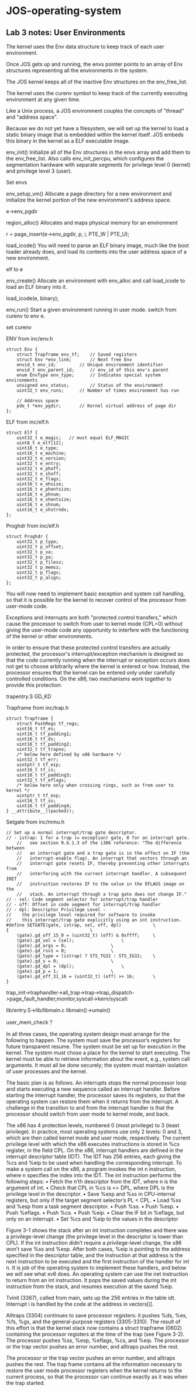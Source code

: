 # JOS-operating-system

## Lab 3 notes: User Environments

The kernel uses the Env data structure to keep track of each user environment.

Once JOS gets up and running, the envs pointer points to an array of Env structures representing all the environments in the system.

The JOS kernel keeps all of the inactive Env structures on the env_free_list.

The kernel uses the curenv symbol to keep track of the currently executing environment at any given time. 

Like a Unix process, a JOS environment couples the concepts of "thread" and "address space".

Because we do not yet have a filesystem, we will set up the kernel to load a static binary image that is embedded within the kernel itself. JOS embeds this binary in the kernel as a ELF executable image.

env_init()
Initialize all of the Env structures in the envs array and add them to the env_free_list. Also calls env_init_percpu, which configures the segmentation hardware with separate segments for privilege level 0 (kernel) and privilege level 3 (user).

Set envs

env_setup_vm()
Allocate a page directory for a new environment and initialize the kernel portion of the new environment's address space.

e->env_pgdir

region_alloc()
Allocates and maps physical memory for an environment

r = page_insert(e->env_pgdir, p, i, PTE_W | PTE_U);

load_icode()
You will need to parse an ELF binary image, much like the boot loader already does, and load its contents into the user address space of a new environment.

elf to e

env_create()
Allocate an environment with env_alloc and call load_icode to load an ELF binary into it.

load_icode(e, binary);



env_run()
Start a given environment running in user mode.
switch from curenv to env e.

set curenv

ENV from inc/env.h
```
struct Env {
	struct Trapframe env_tf;	// Saved registers
	struct Env *env_link;		// Next free Env
	envid_t env_id;			// Unique environment identifier
	envid_t env_parent_id;		// env_id of this env's parent
	enum EnvType env_type;		// Indicates special system environments
	unsigned env_status;		// Status of the environment
	uint32_t env_runs;		// Number of times environment has run

	// Address space
	pde_t *env_pgdir;		// Kernel virtual address of page dir
};
```

ELF from inc/elf.h
```
struct Elf {
	uint32_t e_magic;	// must equal ELF_MAGIC
	uint8_t e_elf[12];
	uint16_t e_type;
	uint16_t e_machine;
	uint32_t e_version;
	uint32_t e_entry;
	uint32_t e_phoff;
	uint32_t e_shoff;
	uint32_t e_flags;
	uint16_t e_ehsize;
	uint16_t e_phentsize;
	uint16_t e_phnum;
	uint16_t e_shentsize;
	uint16_t e_shnum;
	uint16_t e_shstrndx;
};
```

Proghdr from inc/elf.h
```
struct Proghdr {
	uint32_t p_type;
	uint32_t p_offset;
	uint32_t p_va;
	uint32_t p_pa;
	uint32_t p_filesz;
	uint32_t p_memsz;
	uint32_t p_flags;
	uint32_t p_align;
};
```

You will now need to implement basic exception and system call handling, so that it is possible for the kernel to recover control of the processor from user-mode code.

Exceptions and interrupts are both "protected control transfers," which cause the processor to switch from user to kernel mode (CPL=0) without giving the user-mode code any opportunity to interfere with the functioning of the kernel or other environments.

In order to ensure that these protected control transfers are actually protected, the processor's interrupt/exception mechanism is designed so that the code currently running when the interrupt or exception occurs does not get to choose arbitrarily where the kernel is entered or how. Instead, the processor ensures that the kernel can be entered only under carefully controlled conditions. On the x86, two mechanisms work together to provide this protection:

trapentry.S
GD_KD

Trapframe from inc/trap.h
```
struct Trapframe {
	struct PushRegs tf_regs;
	uint16_t tf_es;
	uint16_t tf_padding1;
	uint16_t tf_ds;
	uint16_t tf_padding2;
	uint32_t tf_trapno;
	/* below here defined by x86 hardware */
	uint32_t tf_err;
	uintptr_t tf_eip;
	uint16_t tf_cs;
	uint16_t tf_padding3;
	uint32_t tf_eflags;
	/* below here only when crossing rings, such as from user to kernel */
	uintptr_t tf_esp;
	uint16_t tf_ss;
	uint16_t tf_padding4;
} __attribute__((packed));
```
Setgate from inc/mmu.h
```
// Set up a normal interrupt/trap gate descriptor.
// - istrap: 1 for a trap (= exception) gate, 0 for an interrupt gate.
    //   see section 9.6.1.3 of the i386 reference: "The difference between
    //   an interrupt gate and a trap gate is in the effect on IF (the
    //   interrupt-enable flag). An interrupt that vectors through an
    //   interrupt gate resets IF, thereby preventing other interrupts from
    //   interfering with the current interrupt handler. A subsequent IRET
    //   instruction restores IF to the value in the EFLAGS image on the
    //   stack. An interrupt through a trap gate does not change IF."
// - sel: Code segment selector for interrupt/trap handler
// - off: Offset in code segment for interrupt/trap handler
// - dpl: Descriptor Privilege Level -
//	  the privilege level required for software to invoke
//	  this interrupt/trap gate explicitly using an int instruction.
#define SETGATE(gate, istrap, sel, off, dpl)			\
{								\
	(gate).gd_off_15_0 = (uint32_t) (off) & 0xffff;		\
	(gate).gd_sel = (sel);					\
	(gate).gd_args = 0;					\
	(gate).gd_rsv1 = 0;					\
	(gate).gd_type = (istrap) ? STS_TG32 : STS_IG32;	\
	(gate).gd_s = 0;					\
	(gate).gd_dpl = (dpl);					\
	(gate).gd_p = 1;					\
	(gate).gd_off_31_16 = (uint32_t) (off) >> 16;		\
}
```
trap_init->traphandler->all_trap->trap->trap_dispatch->page_fault_handler,monitor,syscall->kern/syscall:

lib/entry.S->lib/libmain.c libmain()->umain()

user_mem_check？

In all three cases, the operating system design must arrange for the following to
happen. The system must save the processor’s registers for future transparent resume.
The system must be set up for execution in the kernel. The system must chose a place
for the kernel to start executing. The kernel must be able to retrieve information about
the event, e.g., system call arguments. It must all be done securely; the system must
maintain isolation of user processes and the kernel.

The basic plan is as follows. An interrupts stops the normal processor loop and
starts executing a new sequence called an interrupt handler. Before starting the interrupt handler, the processor saves its registers, so that the operating system can restore
them when it returns from the interrupt. A challenge in the transition to and from
the interrupt handler is that the processor should switch from user mode to kernel
mode, and back.

The x86 has 4 protection levels, numbered 0 (most privilege) to 3 (least privilege).
In practice, most operating systems use only 2 levels: 0 and 3, which are then called
kernel mode and user mode, respectively. The current privilege level with which the
x86 executes instructions is stored in %cs register, in the field CPL.
On the x86, interrupt handlers are defined in the interrupt descriptor table (IDT).
The IDT has 256 entries, each giving the %cs and %eip to be used when handling the
corresponding interrupt.
To make a system call on the x86, a program invokes the int n instruction, where
n specifies the index into the IDT. The int instruction performs the following steps:
• Fetch the n’th descriptor from the IDT, where n is the argument of int.
• Check that CPL in %cs is <= DPL, where DPL is the privilege level in the descriptor.
• Save %esp and %ss in CPU-internal registers, but only if the target segment selector’s PL < CPL.
• Load %ss and %esp from a task segment descriptor.
• Push %ss.
• Push %esp.
• Push %eflags.
• Push %cs.
• Push %eip.
• Clear the IF bit in %eflags, but only on an interrupt.
• Set %cs and %eip to the values in the descriptor

Figure 3-1 shows the stack after an int instruction completes and there was a
privilege-level change (the privilege level in the descriptor is lower than CPL). If the
int instruction didn’t require a privilege-level change, the x86 won’t save %ss and
%esp. After both cases, %eip is pointing to the address specified in the descriptor table, and the instruction at that address is the next instruction to be executed and the
first instruction of the handler for int n. It is job of the operating system to implement these handlers, and below we will see what xv6 does.
An operating system can use the iret instruction to return from an int instruction. It pops the saved values during the int instruction from the stack, and resumes
execution at the saved %eip.

Tvinit (3367), called from main, sets up the 256 entries in the table idt. Interrupt
i is handled by the code at the address in vectors[i].

Alltraps (3304) continues to save processor registers: it pushes %ds, %es, %fs, %gs, and the general-purpose registers (3305-3310). The result of this effort is that the
kernel stack now contains a struct trapframe (0602) containing the processor registers at the time of the trap (see Figure 3-2). The processor pushes %ss, %esp,
%eflags, %cs, and %eip. The processor or the trap vector pushes an error number,
and alltraps pushes the rest. 

The processor or the trap vector pushes an error number,
and alltraps pushes the rest. The trap frame contains all the information necessary
to restore the user mode processor registers when the kernel returns to the current
process, so that the processor can continue exactly as it was when the trap started.
